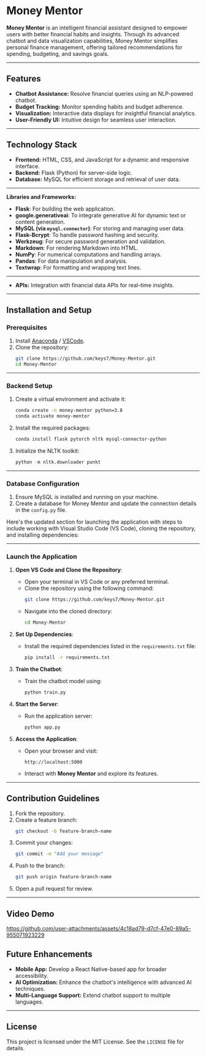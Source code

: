 # Money Mentor

**Money Mentor** is an intelligent financial assistant designed to empower users with better financial habits and insights. Through its advanced chatbot and data visualization capabilities, Money Mentor simplifies personal finance management, offering tailored recommendations for spending, budgeting, and savings goals.

---

## Features

- **Chatbot Assistance:** Resolve financial queries using an NLP-powered chatbot.
- **Budget Tracking:** Monitor spending habits and budget adherence.
- **Visualization:** Interactive data displays for insightful financial analytics.
- **User-Friendly UI:** Intuitive design for seamless user interaction.

---

## Technology Stack

- **Frontend:** HTML, CSS, and JavaScript for a dynamic and responsive interface.
- **Backend:** Flask (Python) for server-side logic.
- **Database:** MySQL for efficient storage and retrieval of user data.

---

**Libraries and Frameworks:**
- **Flask**: For building the web application.
- **google.generativeai**: To integrate generative AI for dynamic text or content generation.
- **MySQL (via `mysql.connector`)**: For storing and managing user data.
- **Flask-Bcrypt**: To handle password hashing and security.
- **Werkzeug**: For secure password generation and validation.
- **Markdown**: For rendering Markdown into HTML.
- **NumPy**: For numerical computations and handling arrays.
- **Pandas**: For data manipulation and analysis.
- **Textwrap**: For formatting and wrapping text lines.
  
--- 

- **APIs:** Integration with financial data APIs for real-time insights.

---

## Installation and Setup

### Prerequisites
1. Install [Anaconda](https://www.anaconda.com/) / [VSCode](https://code.visualstudio.com/).
2. Clone the repository:
   ```bash
   git clone https://github.com/keys7/Money-Mentor.git
   cd Money-Mentor
   ```

---

### Backend Setup
1. Create a virtual environment and activate it:
   ```bash
   conda create -n money-mentor python=3.8
   conda activate money-mentor
   ```
2. Install the required packages:
   ```bash
   conda install flask pytorch nltk mysql-connector-python
   ```
3. Initialize the NLTK toolkit:
   ```python
   python -m nltk.downloader punkt
   ```
---

### Database Configuration
1. Ensure MySQL is installed and running on your machine.
2. Create a database for Money Mentor and update the connection details in the `config.py` file.

Here's the updated section for launching the application with steps to include working with Visual Studio Code (VS Code), cloning the repository, and installing dependencies:

---

### Launch the Application

1. **Open VS Code and Clone the Repository**:
   - Open your terminal in VS Code or any preferred terminal.
   - Clone the repository using the following command:
     ```bash
     git clone https://github.com/keys7/Money-Mentor.git
     ```
   - Navigate into the cloned directory:
     ```bash
     cd Money-Mentor
     ```

2. **Set Up Dependencies**:
   - Install the required dependencies listed in the `requirements.txt` file:
     ```bash
     pip install -r requirements.txt
     ```

3. **Train the Chatbot**:
   - Train the chatbot model using:
     ```bash
     python train.py
     ```

4. **Start the Server**:
   - Run the application server:
     ```bash
     python app.py
     ```

5. **Access the Application**:
   - Open your browser and visit:
     ```
     http://localhost:5000
     ```
   - Interact with **Money Mentor** and explore its features.

---

## Contribution Guidelines

1. Fork the repository.
2. Create a feature branch:
   ```bash
   git checkout -b feature-branch-name
   ```
3. Commit your changes:
   ```bash
   git commit -m "Add your message"
   ```
4. Push to the branch:
   ```bash
   git push origin feature-branch-name
   ```
5. Open a pull request for review.

---

## Video Demo

https://github.com/user-attachments/assets/4c18ad79-d7cf-47e0-89a5-955071923229

## Future Enhancements

- **Mobile App:** Develop a React Native-based app for broader accessibility.
- **AI Optimization:** Enhance the chatbot's intelligence with advanced AI techniques.
- **Multi-Language Support:** Extend chatbot support to multiple languages.

---

## License

This project is licensed under the MIT License. See the `LICENSE` file for details.

